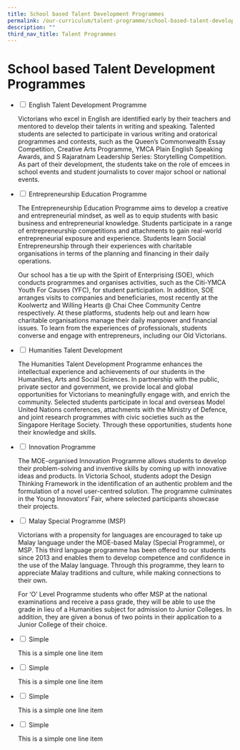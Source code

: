```yaml
---
title: School based Talent Development Programmes
permalink: /our-curriculum/talent-programme/school-based-talent-development/
description: ""
third_nav_title: Talent Programmes
---
```

# **School based Talent Development Programmes**



<ul class="jekyllcodex_accordion">
  <li>
    <input type="checkbox" id="accordion1">
    <label for="accordion1">English Talent Development Programme</label>
    <div>
      <p>Victorians who excel in English are identified early by their teachers and mentored to develop their talents in writing and speaking. Talented students are selected to participate in various writing and oratorical programmes and contests, such as the Queen’s Commonwealth Essay Competition, Creative Arts Programme, YMCA Plain English Speaking Awards, and S Rajaratnam Leadership Series: Storytelling Competition. As part of their development, the students take on the role of emcees in school events and student journalists to cover major school or national events.</p>
    </div>
	</li>
	  <li>
    <input type="checkbox" id="accordion2">
    <label for="accordion2">Entrepreneurship Education Programme</label>
    <div>
      <p>The Entrepreneurship Education Programme aims to develop a creative and entrepreneurial mindset, as well as to equip students with basic business and entrepreneurial knowledge. Students participate in a range of entrepreneurship competitions and attachments to gain real-world entrepreneurial exposure and experience. Students learn Social Entrepreneurship through their experiences with charitable organisations in terms of the planning and financing in their daily operations.</p>
			<p>Our school has a tie up with the Spirit of Enterprising (SOE), which conducts programmes and organises activities, such as the Citi-YMCA Youth For Causes (YFC), for student participation. In addition, SOE arranges visits to companies and beneficiaries, most recently at the Koolwertz and Willing Hearts @ Chai Chee Community Centre respectively. At these platforms, students help out and learn how charitable organisations manage their daily manpower and financial issues. To learn from the experiences of professionals, students converse and engage with entrepreneurs, including our Old Victorians.</p>
    </div>
	</li>
	  <li>
    <input type="checkbox" id="accordion3">
    <label for="accordion3">Humanities Talent Development</label>
    <div>
      <p>The Humanities Talent Development Programme enhances the intellectual experience and achievements of our students in the Humanities, Arts and Social Sciences. In partnership with the public, private sector and government, we provide local and global opportunities for Victorians to meaningfully engage with, and enrich the community. Selected students participate in local and overseas Model United Nations conferences, attachments with the Ministry of Defence, and joint research programmes with civic societies such as the Singapore Heritage Society. Through these opportunities, students hone their knowledge and skills.</p>
    </div>
	</li>
	  <li>
    <input type="checkbox" id="accordion4">
    <label for="accordion4">Innovation Programme</label>
    <div>
      <p>The MOE-organised Innovation Programme allows students to develop their problem-solving and inventive skills by coming up with innovative ideas and products. In Victoria School, students adopt the Design Thinking Framework in the identification of an authentic problem and the formulation of a novel user-centred solution. The programme culminates in the Young Innovators’ Fair, where selected participants showcase their projects.</p>
    </div>
	</li>
	  <li>
    <input type="checkbox" id="accordion5">
    <label for="accordion5">Malay Special Programme (MSP)</label>
    <div>
      <p>Victorians with a propensity for languages are encouraged to take up Malay language under the MOE-based Malay (Special Programme), or MSP. This third language programme has been offered to our students since 2013 and enables them to develop competence and confidence in the use of the Malay language. Through this programme, they learn to appreciate Malay traditions and culture, while making connections to their own.</p>
			<p>For ‘O’ Level Programme students who offer MSP at the national examinations and receive a pass grade, they will be able to use the grade in lieu of a Humanities subject for admission to Junior Colleges. In addition, they are given a bonus of two points in their application to a Junior College of their choice.</p>
    </div>
	</li>
	  <li>
    <input type="checkbox" id="accordion6">
    <label for="accordion6">Simple</label>
    <div>
      <p>This is a simple one line item</p>
    </div>
	</li>
	  <li>
    <input type="checkbox" id="accordion1">
    <label for="accordion1">Simple</label>
    <div>
      <p>This is a simple one line item</p>
    </div>
	</li>
	  <li>
    <input type="checkbox" id="accordion7">
    <label for="accordion7">Simple</label>
    <div>
      <p>This is a simple one line item</p>
    </div>
	</li>
		  <li>
    <input type="checkbox" id="accordion8">
    <label for="accordion8">Simple</label>
    <div>
      <p>This is a simple one line item</p>
    </div>
	</li>
	</ul>